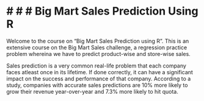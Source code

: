 



# # # # Big Mart Sales Prediction Using R
Welcome to the course on “Big Mart Sales Prediction using R”. This is an extensive course on the Big Mart Sales challenge, a regression practice problem whereina we have to predict product-wise and store-wise sales.

Sales prediction is a very common real-life problem that each company faces atleast once in its lifetime. If done correctly, it can have a significant impact on the success and performance of that company. According to a study, companies with accurate sales predictions are 10% more likely to grow their revenue year-over-year and 7.3% more likely to hit quota.
